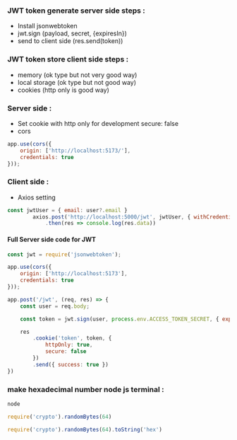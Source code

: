 ### JWT token generate server side steps : 
- Install jsonwebtoken
- jwt.sign (payload, secret, {expiresIn})
- send to client side (res.send(token))


### JWT token store client side steps : 
- memory (ok type but not very good way)
- local storage (ok type but not good way)
- cookies (http only is good way)

### Server side : 
- Set cookie with http only for development secure: false
- cors
```JavaScript
app.use(cors({
    origin: ['http://localhost:5173/'],
    credentials: true
}));
```




### Client side :
- Axios setting
```JavaScript
const jwtUser = { email: user?.email }
        axios.post('http://localhost:5000/jwt', jwtUser, { withCredentials: true })
            .then(res => console.log(res.data))
```




#### Full Server side code for JWT
```JavaScript
const jwt = require('jsonwebtoken');

app.use(cors({
    origin: ['http://localhost:5173'],
    credentials: true
}));

app.post('/jwt', (req, res) => {
    const user = req.body;

    const token = jwt.sign(user, process.env.ACCESS_TOKEN_SECRET, { expiresIn: '1h' })

    res
        .cookie('token', token, {
            httpOnly: true,
            secure: false
        })
        .send({ success: true })
})

```







### make hexadecimal number node js terminal : 
```JavaScript
node
```
```JavaScript
require('crypto').randomBytes(64)
```
```JavaScript
require('crypto').randomBytes(64).toString('hex')
```

